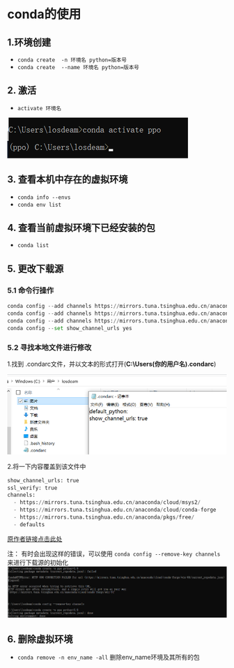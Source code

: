 # conda的使用
## 1.环境创建 
*  `conda create  -n 环境名 python=版本号`
*  `conda create  --name 环境名 python=版本号`

## 2. 激活
* `activate 环境名`
  
![Alt text](img/activate.png)

## 3. 查看本机中存在的虚拟环境
* `conda info --envs`
* `conda env list`
  
## 4. 查看当前虚拟环境下已经安装的包
* `conda list`

## 5. 更改下载源
### 5.1 命令行操作
```python
conda config --add channels https://mirrors.tuna.tsinghua.edu.cn/anaconda/pkgs/free/
conda config --add channels https://mirrors.tuna.tsinghua.edu.cn/anaconda/cloud/conda-forge 
conda config --add channels https://mirrors.tuna.tsinghua.edu.cn/anaconda/cloud/msys2/
conda config --set show_channel_urls yes
```
### 5.2 寻找本地文件进行修改
1.找到 .condarc文件，并以文本的形式打开(**C:\Users\(你的用户名)\.condarc**)

![Alt text](img/换源.png)

2.将一下内容覆盖到该文件中
``` python
show_channel_urls: true
ssl_verify: true
channels:
  - https://mirrors.tuna.tsinghua.edu.cn/anaconda/cloud/msys2/
  - https://mirrors.tuna.tsinghua.edu.cn/anaconda/cloud/conda-forge
  - https://mirrors.tuna.tsinghua.edu.cn/anaconda/pkgs/free/
  - defaults
```
[原作者链接点击此处](https://blog.csdn.net/qq_43198568/article/details/105626024)

注： 有时会出现这样的错误，可以使用 `conda config --remove-key channels` 来进行下载源的初始化
![Alt text](img/移除换源.png)



## 6. 删除虚拟环境
* `conda remove -n env_name -all`  删除env_name环境及其所有的包